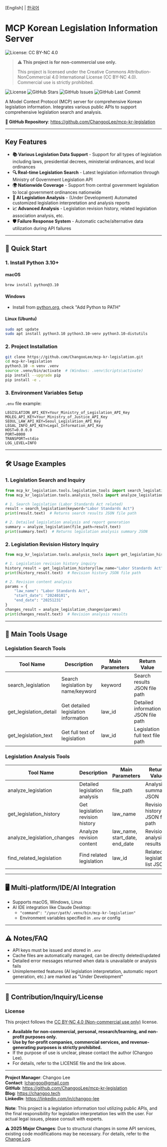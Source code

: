 [English] | [한국어](README.md)

# MCP Korean Legislation Information Server

![License: CC BY-NC 4.0](https://img.shields.io/badge/License-CC%20BY--NC%204.0-lightgrey.svg)

> **⚠️ This project is for non-commercial use only.**
> 
> This project is licensed under the Creative Commons Attribution-NonCommercial 4.0 International License (CC BY-NC 4.0). Commercial use is strictly prohibited.

![License](https://img.shields.io/github/license/ChangooLee/mcp-kr-legislation)
![GitHub Stars](https://img.shields.io/github/stars/ChangooLee/mcp-kr-legislation)
![GitHub Issues](https://img.shields.io/github/issues/ChangooLee/mcp-kr-legislation)
![GitHub Last Commit](https://img.shields.io/github/last-commit/ChangooLee/mcp-kr-legislation)

A Model Context Protocol (MCP) server for comprehensive Korean legislation information. Integrates various public APIs to support comprehensive legislation search and analysis.

**🔗 GitHub Repository**: https://github.com/ChangooLee/mcp-kr-legislation

---

## Key Features

- **📚 Various Legislation Data Support** - Support for all types of legislation including laws, presidential decrees, ministerial ordinances, and local ordinances
- **🔍 Real-time Legislation Search** - Latest legislation information through Ministry of Government Legislation API
- **🌍 Nationwide Coverage** - Support from central government legislation to local government ordinances nationwide
- **🤖 AI Legislation Analysis** - (Under Development) Automated customized legislation interpretation and analysis reports
- **📈 Advanced Analysis** - Legislation revision history, related legislation association analysis, etc.
- **🛡️ Failure Response System** - Automatic cache/alternative data utilization during API failures

---

## 🔰 Quick Start

### 1. Install Python 3.10+

#### macOS
```sh
brew install python@3.10
```
#### Windows
- Install from [python.org](https://www.python.org/downloads/windows/), check "Add Python to PATH"
#### Linux (Ubuntu)
```sh
sudo apt update
sudo apt install python3.10 python3.10-venv python3.10-distutils
```

### 2. Project Installation

```sh
git clone https://github.com/ChangooLee/mcp-kr-legislation.git
cd mcp-kr-legislation
python3.10 -m venv .venv
source .venv/bin/activate  # (Windows: .venv\Scripts\activate)
pip install --upgrade pip
pip install -e .
```

### 3. Environment Variables Setup

`.env` file example:
```env
LEGISLATION_API_KEY=Your_Ministry_of_Legislation_API_Key
MOLEG_API_KEY=Your_Ministry_of_Justice_API_Key
SEOUL_LAW_API_KEY=Seoul_Legislation_API_Key
LEGAL_INFO_API_KEY=Legal_Information_API_Key
HOST=0.0.0.0
PORT=8000
TRANSPORT=stdio
LOG_LEVEL=INFO
```

---

## 🛠️ Usage Examples

### 1. Legislation Search and Inquiry

```python
from mcp_kr_legislation.tools.legislation_tools import search_legislation
from mcp_kr_legislation.tools.analysis_tools import analyze_legislation

# 1. Search legislation (Labor Standards Act related)
result = search_legislation(keyword="Labor Standards Act")
print(result.text)  # Returns search results JSON file path

# 2. Detailed legislation analysis and report generation
summary = analyze_legislation(file_path=result.text)
print(summary.text)  # Returns legislation analysis summary JSON
```

### 2. Legislation Revision History Inquiry

```python
from mcp_kr_legislation.tools.analysis_tools import get_legislation_history, analyze_legislation_changes

# 1. Legislation revision history inquiry
history_result = get_legislation_history(law_name="Labor Standards Act")
print(history_result.text)  # Revision history JSON file path

# 2. Revision content analysis
params = {
    "law_name": "Labor Standards Act",
    "start_date": "20240101",
    "end_date": "20251231"
}
changes_result = analyze_legislation_changes(params)
print(changes_result.text)  # Revision analysis results
```

---

## 🧰 Main Tools Usage

### Legislation Search Tools

| Tool Name | Description | Main Parameters | Return Value |
|-----------|-------------|----------------|--------------|
| search_legislation | Search legislation by name/keyword | keyword | Search results JSON file path |
| get_legislation_detail | Get detailed legislation information | law_id | Detailed information JSON file path |
| get_legislation_text | Get full text of legislation | law_id | Legislation full text file path |

### Legislation Analysis Tools

| Tool Name | Description | Main Parameters | Return Value |
|-----------|-------------|----------------|--------------|
| analyze_legislation | Detailed legislation analysis | file_path | Analysis summary JSON |
| get_legislation_history | Get legislation revision history | law_name | Revision history JSON file path |
| analyze_legislation_changes | Analyze revision content | law_name, start_date, end_date | Revision analysis results |
| find_related_legislation | Find related legislation | law_id | Related legislation list JSON |

---

## 🖥️ Multi-platform/IDE/AI Integration

- Supports macOS, Windows, Linux
- AI IDE integration like Claude Desktop:  
  - `"command": "/your/path/.venv/bin/mcp-kr-legislation"`  
  - Environment variables specified in `.env` or config

---

## ⚠️ Notes/FAQ

- API keys must be issued and stored in `.env`
- Cache files are automatically managed, can be directly deleted/updated
- Detailed error messages returned when data is unavailable or analysis fails
- Unimplemented features (AI legislation interpretation, automatic report generation, etc.) are marked as "Under Development"

---

## 📝 Contribution/Inquiry/License

### License

This project follows the [CC BY-NC 4.0 (Non-commercial use only)](https://creativecommons.org/licenses/by-nc/4.0/) license.

- **Available for non-commercial, personal, research/learning, and non-profit purposes only.**
- **Use by for-profit companies, commercial services, and revenue-generating purposes is strictly prohibited.**
- If the purpose of use is unclear, please contact the author (Changoo Lee).
- For details, refer to the LICENSE file and the link above.

---

**Project Manager**: Changoo Lee  
**Contact**: lchangoo@gmail.com  
**GitHub**: https://github.com/ChangooLee/mcp-kr-legislation  
**Blog**: https://changoo.tech  
**LinkedIn**: https://linkedin.com/in/changoo-lee  

**Note**: This project is a legislation information tool utilizing public APIs, and the final responsibility for legislation interpretation lies with the user. For actual legal issues, please consult with experts.

**⚠️ 2025 Major Changes**: Due to structural changes in some API services, existing code modifications may be necessary. For details, refer to the [Change Log](https://github.com/ChangooLee/mcp-kr-legislation/blob/main/CHANGELOG.md). 